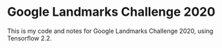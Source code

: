# Google Landmarks Challenge 2020

This is my code and notes for Google Landmarks Challenge 2020, using Tensorflow 2.2.
